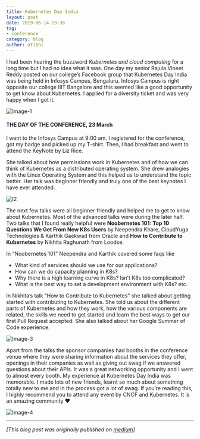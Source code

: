 ```yaml
---
title: Kubernetes Day India
layout: post
date: 2019-06-14 13:30
tag:
- conference
category: blog
author: atibhi
---
```


I had been hearing the buzzword *Kubernetes and cloud computing* for a long time but I had no idea what it was. One day my senior Rajula Vineet Reddy posted on our college’s Facebook group that Kubernetes Day India was being held in Infosys Campus, Bengaluru. Infosys Campus is right opposite our college IIIT Bangalore and this seemed like a good opportunity to get know about Kubernetes. I applied for a diversity ticket and was very happy when I got it.

![Image-1](https://asquare14.github.io/assets/images/k1.jpeg)

#### THE DAY OF THE CONFERENCE, 23 March

I went to the Infosys Campus at 9:00 am. I registered for the conference, got my badge and picked up my T-shirt. Then, I had breakfast and went to attend the KeyNote by Liz Rice.

She talked about how permissions work in Kubernetes and of how we can think of Kubernetes as a distributed operating system. She drew analogies with the Linux Operating System and this helped us to understand the topic better. Her talk was beginner friendly and truly one of the best keynotes I have ever attended.

![I2](https://asquare14.github.io/assets/images/k2.jpeg)

The next few talks were all beginner friendly and helped me to get to know about Kubernetes. Most of the advanced talks were during the later half.
Two talks that I found really helpful were **Noobernetes 101: Top 10 Questions We Get From New K8s Users** by Neependra Khare, CloudYuga Technologies & Karthik Gaekwad from Oracle and **How to Contribute to Kubernetes** by Nikhita Raghunath from Loodse.

In “Noobernetes 101” Neependra and Karthik covered some faqs like 
- What kind of services should we use for our applications?
- How can we do capacity planning in K8s? 
- Why there is a high learning curve in K8s? Isn’t K8s too complicated?
- What is the best way to set a development environment with K8s? etc.

In Nikhita’s talk “How to Contribute to Kubernetes” she talked about getting started with contributing to Kubernetes. She told us about the different parts of Kubernetes and how they work, how the various components are related, the skills we need to get started and learn the best ways to get our first Pull Request accepted. She also talked about her Google Summer of Code experience.

![Image-3](https://asquare14.github.io/assets/images/k3.jpeg)

Apart from the talks the sponsor companies had booths in the conference venue where they were sharing information about the services they offer, openings in their companies as well as giving out swag if we answered questions about their APIs. It was a great networking opportunity and I went to almost every booth.
My experience at Kubernetes Day India was memorable. I made lots of new friends, learnt so much about something totally new to me and in the process got a lot of swag. If you’re reading this, I highly recommend you to attend any event by CNCF and Kubernetes. It is an amazing community ❤

![Image-4](https://asquare14.github.io/assets/images/k4.jpeg)

-----

*[This blog post was originally published on [medium](https://medium.com/@atibhiagrawal/my-experience-at-kubernetes-day-india-2019-deaa34c2b650)]*